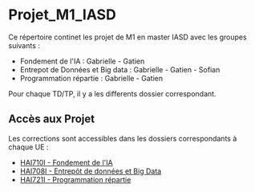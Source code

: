# Projet_M1_IASD

Ce répertoire continet les projet de M1 en master IASD avec les groupes suivants :
- Fondement de l'IA : Gabrielle - Gatien
- Entrepot de Données et Big data : Gabrielle - Gatien - Sofian
- Programmation répartie : Gabrielle - Gatien

Pour chaque TD/TP, il y a les differents dossier correspondant.

## Accès aux Projet

Les corrections sont accessibles dans les dossiers correspondants à chaque UE :
* [HAI710I - Fondement de l'IA](HAI710I%20-%20Fondement%20de%20l'IA)
* [HAI708I - Entrepôt de données et Big Data](HAI708I%20-%Entrepôt%20de%20données%20et%20Big%20Data)
* [HAI721I - Programmation répartie](HAI721I%20Programmation%20répartie)
